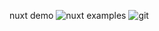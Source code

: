 nuxt demo 
![nuxt examples](https://www.nuxt.com.cn/docs/examples/features/auto-imports)
![git](https://github.com/nuxt/examples)